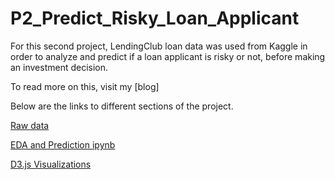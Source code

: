 # P2_Predict_Risky_Loan_Applicant

For this second project, LendingClub loan data was used from Kaggle in order to analyze and predict if a loan applicant is risky or not, before making an investment decision.

To read more on this, visit my [blog]

Below are the links to different sections of the project.

[Raw data](https://www.kaggle.com/wendykan/lending-club-loan-data/data)

[EDA and Prediction ipynb](https://github.com/ngovindaraj/P2_Predict_Risky_Loan_Applicant/blob/master/lendingclub.ipynb)

[D3.js Visualizations](https://ngovindaraj.github.io/loan_d3js.html)
